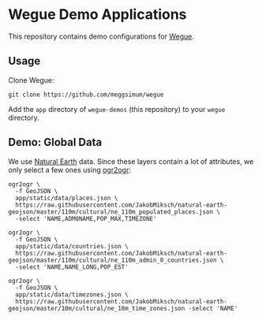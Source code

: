 # Wegue Demo Applications

This repository contains demo configurations for [Wegue](https://www.github.com/meggsimum/wegue).

## Usage

Clone Wegue:

```shell
git clone https://github.com/meggsimum/wegue
```

Add the `app` directory of `wegue-demos` (this repository) to your `wegue` directory. 

## Demo: Global Data

We use [Natural Earth](https://www.naturalearthdata.com/) data. Since these layers contain a lot of attributes, we only select a few ones using [ogr2ogr](https://gdal.org/programs/ogr2ogr.html):

```shell
ogr2ogr \
  -f GeoJSON \
  app/static/data/places.json \
  https://raw.githubusercontent.com/JakobMiksch/natural-earth-geojson/master/110m/cultural/ne_110m_populated_places.json \
  -select 'NAME,ADM0NAME,POP_MAX,TIMEZONE'

ogr2ogr \
  -f GeoJSON \
  app/static/data/countries.json \
  https://raw.githubusercontent.com/JakobMiksch/natural-earth-geojson/master/110m/cultural/ne_110m_admin_0_countries.json \
  -select 'NAME,NAME_LONG,POP_EST'

ogr2ogr \
  -f GeoJSON \
  app/static/data/timezones.json \
  https://raw.githubusercontent.com/JakobMiksch/natural-earth-geojson/master/10m/cultural/ne_10m_time_zones.json -select 'NAME'
```

